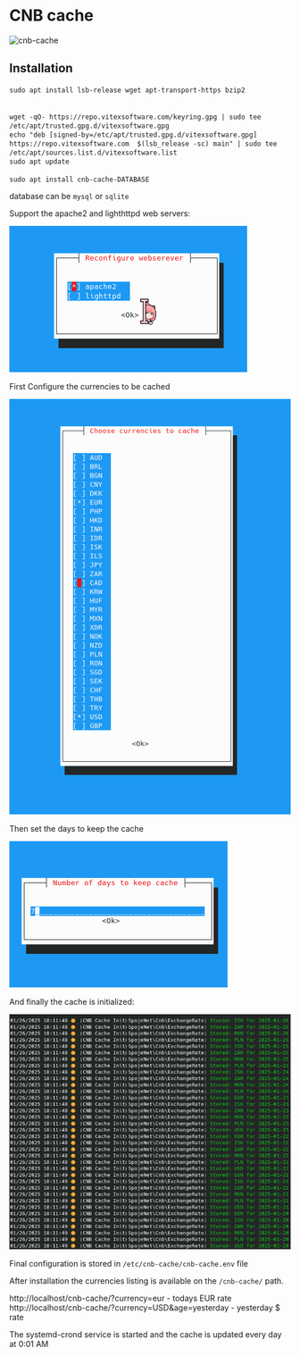# CNB cache

![cnb-cache](cnb-cache.svg?raw=true)


Installation
------------


```shell
sudo apt install lsb-release wget apt-transport-https bzip2


wget -qO- https://repo.vitexsoftware.com/keyring.gpg | sudo tee /etc/apt/trusted.gpg.d/vitexsoftware.gpg
echo "deb [signed-by=/etc/apt/trusted.gpg.d/vitexsoftware.gpg]  https://repo.vitexsoftware.com  $(lsb_release -sc) main" | sudo tee /etc/apt/sources.list.d/vitexsoftware.list
sudo apt update

sudo apt install cnb-cache-DATABASE
```

database can be `mysql` or `sqlite`


Support the apache2 and lighthttpd web servers:

![Web Servers](webservers.png?raw=true)

First Configure the currencies to be cached

![Currency Chooser](currency-chooser.png?raw=true)

Then set the days to keep the cache

![Days to Keep](daystokeep.png?raw=true)

And finally the cache is initialized:

![Initialization](init.png?raw=true)

Final configuration is stored in `/etc/cnb-cache/cnb-cache.env` file

After installation the currencies listing is available on the `/cnb-cache/` path.


http://localhost/cnb-cache/?currency=eur - todays EUR rate
http://localhost/cnb-cache/?currency=USD&age=yesterday - yesterday $ rate


The systemd-crond service is started and the cache is updated every day at 0:01 AM
